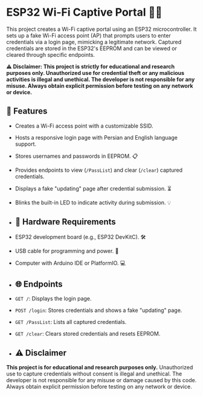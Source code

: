 # ESP32 Wi-Fi Captive Portal 📶🔐

This project creates a Wi-Fi captive portal using an ESP32 microcontroller. It sets up a fake Wi-Fi access point (AP) that prompts users to enter credentials via a login page, mimicking a legitimate network. Captured credentials are stored in the ESP32's EEPROM and can be viewed or cleared through specific endpoints.

**⚠️ Disclaimer: This project is strictly for educational and research purposes only. Unauthorized use for credential theft or any malicious activities is illegal and unethical. The developer is not responsible for any misuse. Always obtain explicit permission before testing on any network or device.**

## 🚀  Features
- Creates a Wi-Fi access point with a customizable SSID.
- Hosts a responsive login page with Persian and English language support.
- Stores usernames and passwords in EEPROM. 📋
- Provides endpoints to view (`/PassList`) and clear (`/clear`) captured credentials.
- Displays a fake "updating" page after credential submission. ⏳
- Blinks the built-in LED to indicate activity during submission. 💡

- ## 🔧 Hardware Requirements
- ESP32 development board (e.g., ESP32 DevKitC). 🛠️
- USB cable for programming and power. 🔌
- Computer with Arduino IDE or PlatformIO. 💻

- ## 🌐 Endpoints
- `GET /`: Displays the login page.
- `POST /login`: Stores credentials and shows a fake "updating" page.
- `GET /PassList`: Lists all captured credentials.
- `GET /clear`: Clears stored credentials and resets EEPROM.

- ## ⚠️ Disclaimer
**This project is for educational and research purposes only.** Unauthorized use to capture credentials without consent is illegal and unethical. The developer is not responsible for any misuse or damage caused by this code. Always obtain explicit permission before testing on any network or device.
